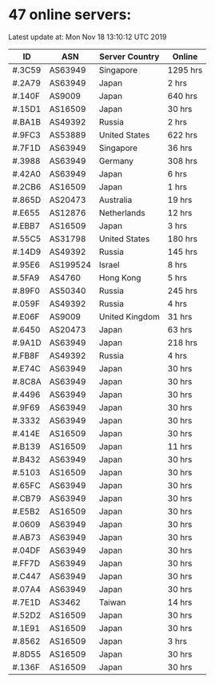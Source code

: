# 47 online servers:

Latest update at: Mon Nov 18 13:10:12 UTC 2019

| ID | ASN | Server Country | Online |
| -- | --- | -------------- | ------ |
| #.3C59 | AS63949 | Singapore | 1295 hrs |
| #.2A79 | AS63949 | Japan | 2 hrs |
| #.140F | AS9009 | Japan | 640 hrs |
| #.15D1 | AS16509 | Japan | 30 hrs |
| #.BA1B | AS49392 | Russia | 2 hrs |
| #.9FC3 | AS53889 | United States | 622 hrs |
| #.7F1D | AS63949 | Singapore | 36 hrs |
| #.3988 | AS63949 | Germany | 308 hrs |
| #.42A0 | AS63949 | Japan | 6 hrs |
| #.2CB6 | AS16509 | Japan | 1 hrs |
| #.865D | AS20473 | Australia | 19 hrs |
| #.E655 | AS12876 | Netherlands | 12 hrs |
| #.EBB7 | AS16509 | Japan | 3 hrs |
| #.55C5 | AS31798 | United States | 180 hrs |
| #.14D9 | AS49392 | Russia | 145 hrs |
| #.95E6 | AS199524 | Israel | 8 hrs |
| #.5FA9 | AS4760 | Hong Kong | 5 hrs |
| #.89F0 | AS50340 | Russia | 245 hrs |
| #.059F | AS49392 | Russia | 4 hrs |
| #.E06F | AS9009 | United Kingdom | 31 hrs |
| #.6450 | AS20473 | Japan | 63 hrs |
| #.9A1D | AS63949 | Japan | 218 hrs |
| #.FB8F | AS49392 | Russia | 4 hrs |
| #.E74C | AS63949 | Japan | 30 hrs |
| #.8C8A | AS63949 | Japan | 30 hrs |
| #.4496 | AS63949 | Japan | 30 hrs |
| #.9F69 | AS63949 | Japan | 30 hrs |
| #.3332 | AS63949 | Japan | 30 hrs |
| #.414E | AS16509 | Japan | 30 hrs |
| #.B139 | AS16509 | Japan | 11 hrs |
| #.B432 | AS63949 | Japan | 30 hrs |
| #.5103 | AS16509 | Japan | 30 hrs |
| #.65FC | AS63949 | Japan | 30 hrs |
| #.CB79 | AS63949 | Japan | 30 hrs |
| #.E5B2 | AS16509 | Japan | 30 hrs |
| #.0609 | AS63949 | Japan | 30 hrs |
| #.AB73 | AS63949 | Japan | 30 hrs |
| #.04DF | AS63949 | Japan | 30 hrs |
| #.FF7D | AS63949 | Japan | 30 hrs |
| #.C447 | AS63949 | Japan | 30 hrs |
| #.07A4 | AS63949 | Japan | 30 hrs |
| #.7E1D | AS3462 | Taiwan | 14 hrs |
| #.52D2 | AS16509 | Japan | 30 hrs |
| #.1E91 | AS16509 | Japan | 30 hrs |
| #.8562 | AS16509 | Japan | 3 hrs |
| #.8D55 | AS16509 | Japan | 30 hrs |
| #.136F | AS16509 | Japan | 30 hrs |

